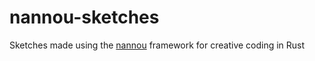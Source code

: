 # nannou-sketches

Sketches made using the [nannou](https://nannou.cc/) framework for creative coding in Rust
